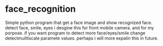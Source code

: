 # face_recognition
Simple python program that get a face image and show recognized face. detect face, smile, eyes
i desgine this for front mobile camera. and for my porpose.
if you want program to detect more face/eyes/smile change detectmuiltiscale paramete values. perhaps i will more expalin this in future.
